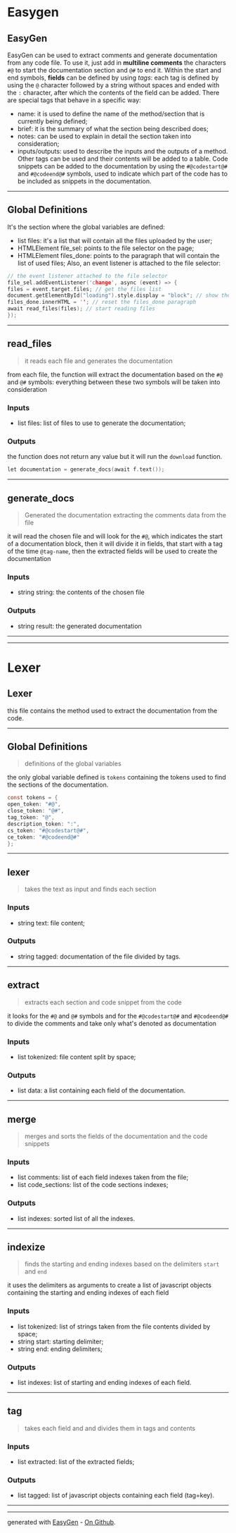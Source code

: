 # Easygen


## EasyGen

EasyGen can be used to extract comments and generate documentation from any code file. To use it, just add in **multiline comments** the characters `#@` to start the documentation section and `@#` to end it.
 Within the start and end symbols, **fields** can be defined by using _tags_: each tag is defined by using the `@` character followed by a string without spaces and ended with the `:` character, after which the contents of the field can be added.
 There are special tags that behave in a specific way:
 * name: it is used to define the name of the method/section that is currently being defined;
 * brief: it is the summary of what the section being described does;
 * notes: can be used to explain in detail the section taken into consideration;
 * inputs/outputs: used to describe the inputs and the outputs of a method.
 Other tags can be used and their contents will be added to a table.
 Code snippets can be added to the documentation by using the `#@codestart@#` and `#@codeend@#` symbols, used to indicate which part of the code has to be included as snippets in the documentation.

 

---

## Global Definitions

It's the section where the global variables are defined:
 - list files: it's a list that will contain all the files uploaded by the user;
 - HTMLElement file_sel: points to the file selector on the page;
 - HTMLElement files_done: points to the paragraph that will contain the list of used files;
 Also, an event listener is attached to the file selector:


```c
// the event listener attached to the file selector
file_sel.addEventListener('change', async (event) => {
files = event.target.files; // get the files list
document.getElementById("loading").style.display = "block"; // show the loading animation
files_done.innerHTML = ''; // reset the files_done paragraph
await read_files(files); // start reading files
});
```
 

---

## read_files
> it reads each file and generates the documentation

from each file, the function will extract the documentation based on the `#@` and `@#` symbols: everything between these two symbols will be taken into consideration
### Inputs
- list files: list of files to use to generate the documentation;

### Outputs
the function does not return any value but it will run the `download` function.

```c
let documentation = generate_docs(await f.text());
```
 

---

## generate_docs
> Generated the documentation extracting the comments data from the file

it will read the chosen file and will look for the `#@`, which indicates the start of a documentation block,
 then it will divide it in fields, that start with a tag of the time `@tag-name`, then the extracted fields will be used to 
 create the documentation
### Inputs
- string string: the contents of the chosen file

### Outputs
- string result: the generated documentation
 

---
---
# Lexer


## Lexer

this file contains the method used to extract the documentation from the code.

 

---

## Global Definitions
> definitions of the global variables

the only global variable defined is `tokens` containing the tokens used to find the sections of the documentation.


```c
const tokens = {
open_token: "#@",
close_token: "@#",
tag_token: "@",
description_token: ":",
cs_token: "#@codestart@#",
ce_token: "#@codeend@#"
};
```
 

---

## lexer
> takes the text as input and finds each section

### Inputs
- string text: file content;

### Outputs
- string tagged: documentation of the file divided by tags.
 

---

## extract
> extracts each section and code snippet from the code

it looks for the `#@` and `@#` symbols and for the `#@codestart@#` and `#@codeend@#` to divide the comments and take only what's denoted as documentation
### Inputs
- list tokenized: file content split by space;

### Outputs
- list data: a list containing each field of the documentation.
 

---

## merge
> merges and sorts the fields of the documentation and the code snippets

### Inputs
- list comments: list of each field indexes taken from the file;
 - list code_sections: list of the code sections indexes;

### Outputs
- list indexes: sorted list of all the indexes.
 

---

## indexize
> finds the starting and ending indexes based on the delimiters `start` and `end`

it uses the delimiters as arguments to create a list of javascript objects containing the starting and ending indexes of each field
### Inputs
- list tokenized: list of strings taken from the file contents divided by space;
 - string start: starting delimiter;
 - string end: ending delimiters;

### Outputs
- list indexes: list of starting and ending indexes of each field.
 

---

## tag
> takes each field and and divides them in tags and contents

### Inputs
- list extracted: list of the extracted fields;

### Outputs
- list tagged: list of javascript objects containing each field (tag=key).
 

---
---

generated with [EasyGen](http://easygen.altervista.org/) - [On Github](https://github.com/dede-amdp/easygen).